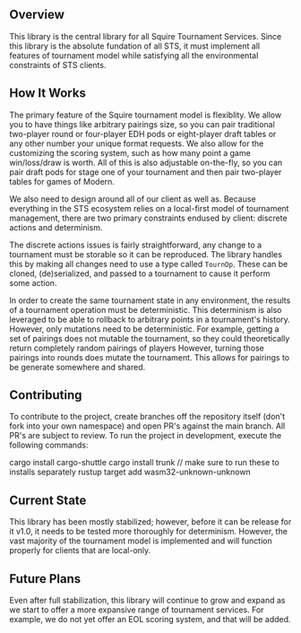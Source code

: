 ## Overview
This library is the central library for all Squire Tournament Services.
Since this library is the absolute fundation of all STS, it must implement all features of tournament model while satisfying all the environmental constraints of STS clients.

## How It Works
The primary feature of the Squire tournament model is flexiblity.
We allow you to have things like arbitrary pairings size, so you can pair traditional two-player round or four-player EDH pods or eight-player draft tables or any other number your unique format requests.
We also allow for the customizing the scoring system, such as how many point a game win/loss/draw is worth.
All of this is also adjustable on-the-fly, so you can pair draft pods for stage one of your tournament and then pair two-player tables for games of Modern.

We also need to design around all of our client as well as.
Because everything in the STS ecosystem relies on a local-first model of tournament management, there are two primary constraints endused by client: discrete actions and determinism.

The discrete actions issues is fairly straightforward, any change to a tournament must be storable so it can be reproduced.
The library handles this by making all changes need to use a type called `TournOp`.
These can be cloned, (de)serialized, and passed to a tournament to cause it perform some action.

In order to create the same tournament state in any environment, the results of a tournament operation must be deterministic.
This determinism is also leveraged to be able to rollback to arbitrary points in a tournament's history.
However, only mutations need to be deterministic.
For example, getting a set of pairings does not mutable the tournament, so they could theoretically return completely random pairings of players
However, turning those pairings into rounds does mutate the tournament.
This allows for pairings to be generate somewhere and shared.

## Contributing
To contribute to the project, create branches off the repository itself (don't fork into your own namespace) and open PR's against the main branch. All PR's are subject to review. To run the project in development, execute the following commands:

cargo install cargo-shuttle
cargo install trunk // make sure to run these to installs separately
rustup target add wasm32-unknown-unknown

## Current State
This library has been mostly stabilized; however, before it can be release for it v1.0, it needs to be tested more thoroughly for determinism.
However, the vast majority of the tournament model is implemented and will function properly for clients that are local-only.

## Future Plans
Even after full stabilization, this library will continue to grow and expand as we start to offer a more expansive range of tournament services.
For example, we do not yet offer an EOL scoring system, and that will be added.
